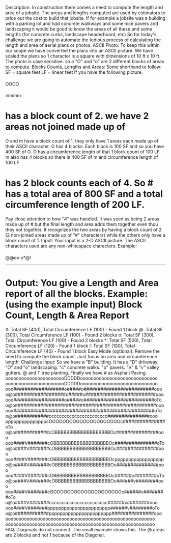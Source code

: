 Description:
In construction there comes a need to compute the length and area of a jobsite. The areas and lengths computed are used by estimators to price out the cost to build that jobsite. If for example a jobsite was a building with a parking lot and had concrete walkways and some nice pavers and landscaping it would be good to know the areas of all these and some lengths (for concrete curbs, landscape headerboard, etc)
So for today's challenge we are going to automate the tedious process of calculating the length and area of aerial plans or photos.
ASCII Photo:
To keep this within our scope we have converted the plans into an ASCII picture. We have scaled the plans so 1 character is a square with dimensions of 10 ft x 10 ft.
The photo is case sensitive. so a "O" and "o" are 2 different blocks of areas to compute.
Blocks Counts, Lengths and Areas:
Some shorthand to follow:
SF = square feet
LF = linear feet
If you have the following picture.
####
OOOO
####
mmmm
# has a block count of 2. we have 2 areas not joined made up of #
O and m have a block count of 1. they only have 1 areas each made up of their ASCII character.
O has 4 blocks. Each block is 100 SF and so you have 400 SF of O.
O has a circumference length of that 1 block count of 100 LF.
m also has 4 blocks so there is 400 SF of m and circumference length of 100 LF
# has 2 block counts each of 4. So # has a total area of 800 SF and a total circumference length of 200 LF.
Pay close attention to how "#" was handled. It was seen as being 2 areas made up of # but the final length and area adds them together even thou they not together. It recognizes the two areas by having a block count of 2 (2 non-joined areas made up of "#" characters) while the others only have a block count of 1.
Input:
Your input is a 2-D ASCII picture. The ASCII characters used are any non-whitespace characters.
Example:
####
@@oo
o*@!
****
Output:
You give a Length and Area report of all the blocks.
Example: (using the example input)
Block Count, Length & Area Report
=================================

#: Total SF (400), Total Circumference LF (100) - Found 1 block
@: Total SF (300), Total Circumference LF (100) - Found 2 blocks
o: Total SF (300), Total Circumference LF (100) - Found 2 blocks
*: Total SF (500), Total Circumference LF (120) - Found 1 block
!: Total SF (100), Total Circumference LF (40) - Found 1 block
Easy Mode (optional):
Remove the need to compute the block count. Just focus on area and circumference length.
Challenge Input:
So we have a "B" building. It has a "D" driveway. "O" and "o" landscaping. "c" concrete walks. "p" pavers. "V" & "v" valley gutters. @ and T tree planting. Finally we have # as Asphalt Paving.
ooooooooooooooooooooooDDDDDooooooooooooooooooooooooooooo
ooooooooooooooooooooooDDDDDooooooooooooooooooooooooooooo
ooo##################o#####o#########################ooo
o@o##################o#####o#########################ooo
ooo##################o#####o#########################oTo
o@o##################################################ooo
ooo##################################################oTo
o@o############ccccccccccccccccccccccc###############ooo
pppppppppppppppcOOOOOOOOOOOOOOOOOOOOOc###############oTo
o@o############cOBBBBBBBBBBBBBBBBBBBOc###############ooo
ooo####V#######cOBBBBBBBBBBBBBBBBBBBOc###############oTo
o@o####V#######cOBBBBBBBBBBBBBBBBBBBOc###############ooo
ooo####V#######cOBBBBBBBBBBBBBBBBBBBOcpppppppppppppppppp
o@o####V#######cOBBBBBBBBBBBBBBBBBBBOc###############ooo
ooo####V#######cOBBBBBBBBBBBBBBBBBBBOc######v########oTo
o@o####V#######cOBBBBBBBBBBBBBBBBBBBOc######v########ooo
ooo####V#######cOOOOOOOOOOOOOOOOOOOOOc######v########oTo
o@o####V#######ccccccccccccccccccccccc######v########ooo
ooo####V#######ppppppppppppppppppppppp######v########oTo
o@o############ppppppppppppppppppppppp###############ooo
oooooooooooooooooooooooooooooooooooooooooooooooooooooooo
oooooooooooooooooooooooooooooooooooooooooooooooooooooooo
FAQ:
Diagonals do not connect. The small example shows this. The @ areas are 2 blocks and not 1 because of the Diagonal.
